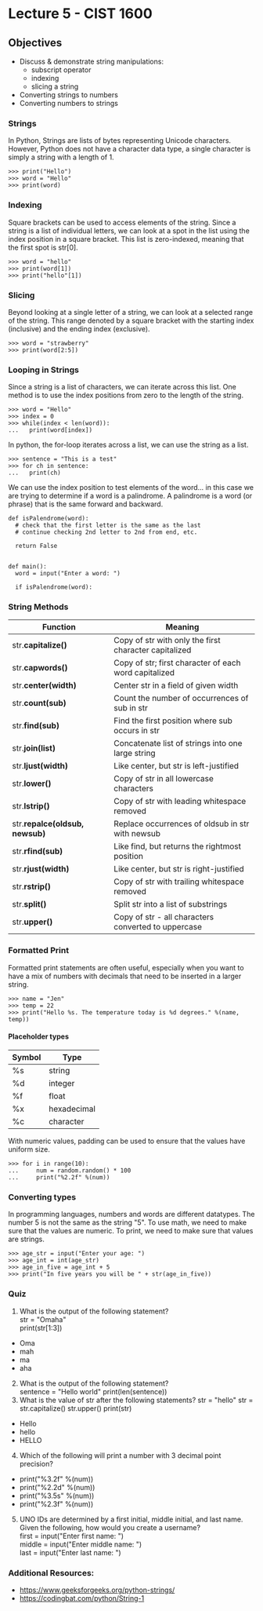 # Lecture 5 - CIST 1600
## Objectives
- Discuss & demonstrate string manipulations:
  - subscript operator
  - indexing
  - slicing a string
- Converting strings to numbers
- Converting numbers to strings

### Strings
In Python, Strings are lists of bytes representing Unicode characters. However, Python does not have a character data type, a single character is simply a string with a length of 1.
```
>>> print("Hello")
>>> word = "Hello"
>>> print(word)
```
### Indexing
Square brackets can be used to access elements of the string. Since a string is a list of individual letters, we can look at a spot in the list using the index position in a square bracket. This list is zero-indexed, meaning that the first spot is str[0].
```
>>> word = "hello"
>>> print(word[1])
>>> print("hello"[1])
```
### Slicing
Beyond looking at a single letter of a string, we can look at a selected range of the string. This range denoted by a square bracket with the starting index (inclusive) and the ending index (exclusive).
```
>>> word = "strawberry"
>>> print(word[2:5])
```
### Looping in Strings
Since a string is a list of characters, we can iterate across this list. One method is to use the index positions from zero to the length of the string.  
```
>>> word = "Hello"
>>> index = 0
>>> while(index < len(word)):
...   print(word[index])
```
In python, the for-loop iterates across a list, we can use the string as a list.
```
>>> sentence = "This is a test"
>>> for ch in sentence:
...   print(ch)
```
We can use the index position to test elements of the word... in this case we are trying to determine if a word is a palindrome. A palindrome is a word (or phrase) that is the same forward and backward.
```
def isPalendrome(word):
  # check that the first letter is the same as the last
  # continue checking 2nd letter to 2nd from end, etc.

  return False


def main():
  word = input("Enter a word: ")

  if isPalendrome(word):

```

### String Methods

| Function |	Meaning |
| --- | --- |
| str.**capitalize()** | Copy of str with only the first character capitalized |
| str.**capwords()** | Copy of str; first character of each word capitalized |
| str.**center(width)** | Center str in a field of given width |
| str.**count(sub)** | Count the number of occurrences of sub in str |
| str.**find(sub)** | Find the first position where sub occurs in str |
| str.**join(list)** | Concatenate list of strings into one large string |
| str.**ljust(width)** |Like center, but str is left-justified |
| str.**lower()** | Copy of str in all lowercase characters |
| str.**lstrip()** | Copy of str with leading whitespace removed |
| str.**repalce(oldsub, newsub)** | Replace occurrences of oldsub in str with newsub |
| str.**rfind(sub)** | Like find, but returns the rightmost position |
| str.**rjust(width)** | Like center, but str is right-justified |
| str.**rstrip()** | Copy of str with trailing whitespace removed |
| str.**split()** | Split str into a list of substrings |
| str.**upper()** | Copy of str - all characters converted to uppercase |


### Formatted Print
Formatted print statements are often useful, especially when you want to have a mix of numbers with decimals that need to be inserted in a larger string.

```
>>> name = "Jen"
>>> temp = 22
>>> print("Hello %s. The temperature today is %d degrees." %(name, temp))
```
#### Placeholder types
| Symbol | Type |
| --- | --- |
| %s | string |
| %d | integer |
| %f | float |
| %x | hexadecimal |
| %c | character |

With numeric values, padding can be used to ensure that the values have uniform size.
```
>>> for i in range(10):
...     num = random.random() * 100
...     print("%2.2f" %(num))
```

### Converting types
In programming languages, numbers and words are different datatypes. The number 5 is not the same as the string "5". To use math, we need to make sure that the values are numeric. To print, we need to make sure that values are strings.
```
>>> age_str = input("Enter your age: ")
>>> age_int = int(age_str)
>>> age_in_five = age_int + 5
>>> print("In five years you will be " + str(age_in_five))
```
### Quiz
1. What is the output of the following statement?  
  str = "Omaha"  
  print(str[1:3])
  - Oma
  - mah
  - ma
  - aha
2. What is the output of the following statement?  
  sentence = "Hello world"
  print(len(sentence))
3. What is the value of str after the following statements?
  str = "hello"
  str = str.capitalize()
  str.upper()
  print(str)
  - Hello
  - hello
  - HELLO
4. Which of the following will print a number with 3 decimal point precision?
  - print("%3.2f" %(num))
  - print("%2.2d" %(num))
  - print("%3.5s" %(num))
  - print("%2.3f" %(num))
5. UNO IDs are determined by a first initial, middle initial, and last name. Given the following, how would you create a username?   
first = input("Enter first name: ")  
middle = input("Enter middle name: ")  
last = input("Enter last name: ")  

### Additional Resources:
- https://www.geeksforgeeks.org/python-strings/
- https://codingbat.com/python/String-1
